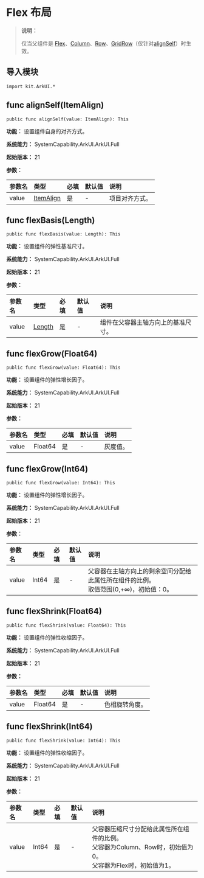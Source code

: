 # Flex 布局

> **说明：**
>
> 仅当父组件是 [Flex](./cj-row-column-stack-flex.md)、[Column](./cj-row-column-stack-column.md)、[Row](./cj-row-column-stack-row.md)、[GridRow](./cj-grid-layout-gridrow.md)（仅针对[alignSelf](./cj-universal-attribute-flexlayout.md#func-alignselfitemalign)）时生效。

## 导入模块

```cangjie
import kit.ArkUI.*
```

## func alignSelf(ItemAlign)

```cangjie
public func alignSelf(value: ItemAlign): This
```

**功能：** 设置组件自身的对齐方式。

**系统能力：** SystemCapability.ArkUI.ArkUI.Full

**起始版本：** 21

**参数：**

|参数名|类型|必填|默认值|说明|
|:---|:---|:---|:---|:---|
|value|[ItemAlign](./cj-common-types.md#enum-itemalign)|是|-|项目对齐方式。|

## func flexBasis(Length)

```cangjie
public func flexBasis(value: Length): This
```

**功能：** 设置组件的弹性基准尺寸。

**系统能力：** SystemCapability.ArkUI.ArkUI.Full

**起始版本：** 21

**参数：**

|参数名|类型|必填|默认值|说明|
|:---|:---|:---|:---|:---|
|value|[Length](../BasicServicesKit/cj-apis-base.md#interface-length)|是|-|组件在父容器主轴方向上的基准尺寸。|

## func flexGrow(Float64)

```cangjie
public func flexGrow(value: Float64): This
```

**功能：** 设置组件的弹性增长因子。

**系统能力：** SystemCapability.ArkUI.ArkUI.Full

**起始版本：** 21

**参数：**

|参数名|类型|必填|默认值|说明|
|:---|:---|:---|:---|:---|
|value|Float64|是|-|灰度值。|

## func flexGrow(Int64)

```cangjie
public func flexGrow(value: Int64): This
```

**功能：** 设置组件的弹性增长因子。

**系统能力：** SystemCapability.ArkUI.ArkUI.Full

**起始版本：** 21

**参数：**

|参数名|类型|必填|默认值|说明|
|:---|:---|:---|:---|:---|
|value|Int64|是|-|父容器在主轴方向上的剩余空间分配给此属性所在组件的比例。<br>取值范围(0,+∞)，初始值：0。|

## func flexShrink(Float64)

```cangjie
public func flexShrink(value: Float64): This
```

**功能：** 设置组件的弹性收缩因子。

**系统能力：** SystemCapability.ArkUI.ArkUI.Full

**起始版本：** 21

**参数：**

|参数名|类型|必填|默认值|说明|
|:---|:---|:---|:---|:---|
|value|Float64|是|-|色相旋转角度。|

## func flexShrink(Int64)

```cangjie
public func flexShrink(value: Int64): This
```

**功能：** 设置组件的弹性收缩因子。

**系统能力：** SystemCapability.ArkUI.ArkUI.Full

**起始版本：** 21

**参数：**

|参数名|类型|必填|默认值|说明|
|:---|:---|:---|:---|:---|
|value|Int64|是|-|父容器压缩尺寸分配给此属性所在组件的比例。<br> 父容器为Column、Row时，初始值为0。 <br>父容器为Flex时，初始值为1。|

